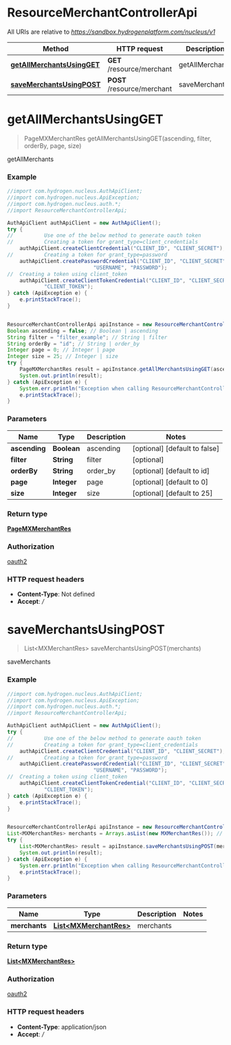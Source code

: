 # ResourceMerchantControllerApi

All URIs are relative to *https://sandbox.hydrogenplatform.com/nucleus/v1*

Method | HTTP request | Description
------------- | ------------- | -------------
[**getAllMerchantsUsingGET**](ResourceMerchantControllerApi.md#getAllMerchantsUsingGET) | **GET** /resource/merchant | getAllMerchants
[**saveMerchantsUsingPOST**](ResourceMerchantControllerApi.md#saveMerchantsUsingPOST) | **POST** /resource/merchant | saveMerchants


<a name="getAllMerchantsUsingGET"></a>
# **getAllMerchantsUsingGET**
> PageMXMerchantRes getAllMerchantsUsingGET(ascending, filter, orderBy, page, size)

getAllMerchants

### Example
```java
//import com.hydrogen.nucleus.AuthApiClient;
//import com.hydrogen.nucleus.ApiException;
//import com.hydrogen.nucleus.auth.*;
//import ResourceMerchantControllerApi;

AuthApiClient authApiClient = new AuthApiClient();
try {
//          Use one of the below method to generate oauth token        
//          Creating a token for grant_type=client_credentials            
    authApiClient.createClientCredential("CLIENT_ID", "CLIENT_SECRET");
//          Creating a token for grant_type=password
    authApiClient.createPasswordCredential("CLIENT_ID", "CLIENT_SECRET",
                            "USERNAME", "PASSWORD");     
//  Creating a token using client_token
    authApiClient.createClientTokenCredential("CLIENT_ID", "CLIENT_SECRET",
            "CLIENT_TOKEN");      
} catch (ApiException e) {
    e.printStackTrace();
}


ResourceMerchantControllerApi apiInstance = new ResourceMerchantControllerApi();
Boolean ascending = false; // Boolean | ascending
String filter = "filter_example"; // String | filter
String orderBy = "id"; // String | order_by
Integer page = 0; // Integer | page
Integer size = 25; // Integer | size
try {
    PageMXMerchantRes result = apiInstance.getAllMerchantsUsingGET(ascending, filter, orderBy, page, size);
    System.out.println(result);
} catch (ApiException e) {
    System.err.println("Exception when calling ResourceMerchantControllerApi#getAllMerchantsUsingGET");
    e.printStackTrace();
}
```

### Parameters

Name | Type | Description  | Notes
------------- | ------------- | ------------- | -------------
 **ascending** | **Boolean**| ascending | [optional] [default to false]
 **filter** | **String**| filter | [optional]
 **orderBy** | **String**| order_by | [optional] [default to id]
 **page** | **Integer**| page | [optional] [default to 0]
 **size** | **Integer**| size | [optional] [default to 25]

### Return type

[**PageMXMerchantRes**](PageMXMerchantRes.md)

### Authorization

[oauth2](../README.md#oauth2)

### HTTP request headers

 - **Content-Type**: Not defined
 - **Accept**: */*

<a name="saveMerchantsUsingPOST"></a>
# **saveMerchantsUsingPOST**
> List&lt;MXMerchantRes&gt; saveMerchantsUsingPOST(merchants)

saveMerchants

### Example
```java
//import com.hydrogen.nucleus.AuthApiClient;
//import com.hydrogen.nucleus.ApiException;
//import com.hydrogen.nucleus.auth.*;
//import ResourceMerchantControllerApi;

AuthApiClient authApiClient = new AuthApiClient();
try {
//          Use one of the below method to generate oauth token        
//          Creating a token for grant_type=client_credentials            
    authApiClient.createClientCredential("CLIENT_ID", "CLIENT_SECRET");
//          Creating a token for grant_type=password
    authApiClient.createPasswordCredential("CLIENT_ID", "CLIENT_SECRET",
                            "USERNAME", "PASSWORD");     
//  Creating a token using client_token
    authApiClient.createClientTokenCredential("CLIENT_ID", "CLIENT_SECRET",
            "CLIENT_TOKEN");      
} catch (ApiException e) {
    e.printStackTrace();
}


ResourceMerchantControllerApi apiInstance = new ResourceMerchantControllerApi();
List<MXMerchantRes> merchants = Arrays.asList(new MXMerchantRes()); // List<MXMerchantRes> | merchants
try {
    List<MXMerchantRes> result = apiInstance.saveMerchantsUsingPOST(merchants);
    System.out.println(result);
} catch (ApiException e) {
    System.err.println("Exception when calling ResourceMerchantControllerApi#saveMerchantsUsingPOST");
    e.printStackTrace();
}
```

### Parameters

Name | Type | Description  | Notes
------------- | ------------- | ------------- | -------------
 **merchants** | [**List&lt;MXMerchantRes&gt;**](MXMerchantRes.md)| merchants |

### Return type

[**List&lt;MXMerchantRes&gt;**](MXMerchantRes.md)

### Authorization

[oauth2](../README.md#oauth2)

### HTTP request headers

 - **Content-Type**: application/json
 - **Accept**: */*

